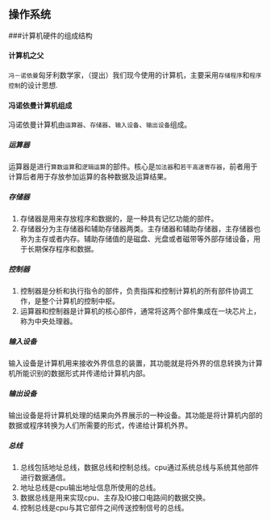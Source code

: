 ## 操作系统

###计算机硬件的组成结构
#### 计算机之父
`冯－诺依曼`匈牙利数学家，（提出）我们现今使用的计算机，主要采用`存储程序`和`程序控制`的设计思想.
#### 冯诺依曼计算机组成
冯诺依曼计算机由`运算器`、`存储器`、`输入设备`、`输出设备`组成。
##### 运算器
运算器是进行`算数运算`和`逻辑运算`的部件。核心是`加法器`和`若干高速寄存器`，前者用于计算后者用于存放参加运算的各种数据及运算结果。
##### 存储器
1. 存储器是用来存放程序和数据的，是一种具有记忆功能的部件。
2. 存储器分为主存储器和辅助存储器两类。主存储器和辅助存储器，主存储器也称为主存或者内存。辅助存储值的是磁盘、光盘或者磁带等外部存储设备，用于长期保存程序和数据。
##### 控制器
1. 控制器是分析和执行指令的部件，负责指挥和控制计算机的所有部件协调工作，是整个计算机的控制中枢。
2. 运算器和控制器是计算机的核心部件，通常将这两个部件集成在一块芯片上，称为中央处理器。
##### 输入设备
输入设备是计算机用来接收外界信息的装置，其功能就是将外界的信息转换为计算机所能识别的数据形式并传递给计算机内部。
##### 输出设备
输出设备是将计算机处理的结果向外界展示的一种设备。其功能是将计算机内部的数据或程序转换为人们所需要的形式，传递给计算机外界。
##### 总线
1. 总线包括地址总线，数据总线和控制总线。cpu通过系统总线与系统其他部件进行数据通信。
2. 地址总线是cpu输出地址信息所使用的总线。
3. 数据总线是用来实现cpu、主存及IO接口电路间的数据交换。
4. 控制总线是cpu与其它部件之间传送控制信号的总线。